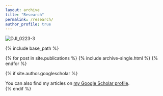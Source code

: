 ```yaml
---
layout: archive
title: "Research"
permalink: /research/
author_profile: true
---
```


![DJI_0223-3](https://github.com/user-attachments/assets/3db28d76-5858-4a65-8251-1e7f4cc16bf4)


{% include base_path %}

{% for post in site.publications %}
  {% include archive-single.html %}
{% endfor %}

{% if site.author.googlescholar %}
  <div class="wordwrap">You can also find my articles on <a href="{{site.author.googlescholar}}">my Google Scholar profile</a>.</div>
{% endif %}
